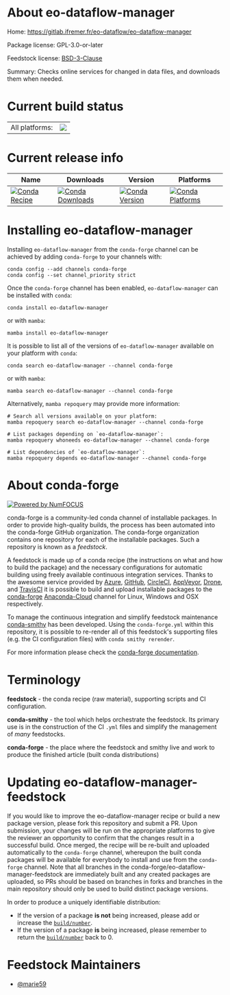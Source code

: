 About eo-dataflow-manager
=========================

Home: https://gitlab.ifremer.fr/eo-dataflow/eo-dataflow-manager

Package license: GPL-3.0-or-later

Feedstock license: [BSD-3-Clause](https://github.com/conda-forge/eo-dataflow-manager-feedstock/blob/main/LICENSE.txt)

Summary: Checks online services for changed in data files, and downloads them when needed.

Current build status
====================


<table><tr><td>All platforms:</td>
    <td>
      <a href="https://dev.azure.com/conda-forge/feedstock-builds/_build/latest?definitionId=18463&branchName=main">
        <img src="https://dev.azure.com/conda-forge/feedstock-builds/_apis/build/status/eo-dataflow-manager-feedstock?branchName=main">
      </a>
    </td>
  </tr>
</table>

Current release info
====================

| Name | Downloads | Version | Platforms |
| --- | --- | --- | --- |
| [![Conda Recipe](https://img.shields.io/badge/recipe-eo--dataflow--manager-green.svg)](https://anaconda.org/conda-forge/eo-dataflow-manager) | [![Conda Downloads](https://img.shields.io/conda/dn/conda-forge/eo-dataflow-manager.svg)](https://anaconda.org/conda-forge/eo-dataflow-manager) | [![Conda Version](https://img.shields.io/conda/vn/conda-forge/eo-dataflow-manager.svg)](https://anaconda.org/conda-forge/eo-dataflow-manager) | [![Conda Platforms](https://img.shields.io/conda/pn/conda-forge/eo-dataflow-manager.svg)](https://anaconda.org/conda-forge/eo-dataflow-manager) |

Installing eo-dataflow-manager
==============================

Installing `eo-dataflow-manager` from the `conda-forge` channel can be achieved by adding `conda-forge` to your channels with:

```
conda config --add channels conda-forge
conda config --set channel_priority strict
```

Once the `conda-forge` channel has been enabled, `eo-dataflow-manager` can be installed with `conda`:

```
conda install eo-dataflow-manager
```

or with `mamba`:

```
mamba install eo-dataflow-manager
```

It is possible to list all of the versions of `eo-dataflow-manager` available on your platform with `conda`:

```
conda search eo-dataflow-manager --channel conda-forge
```

or with `mamba`:

```
mamba search eo-dataflow-manager --channel conda-forge
```

Alternatively, `mamba repoquery` may provide more information:

```
# Search all versions available on your platform:
mamba repoquery search eo-dataflow-manager --channel conda-forge

# List packages depending on `eo-dataflow-manager`:
mamba repoquery whoneeds eo-dataflow-manager --channel conda-forge

# List dependencies of `eo-dataflow-manager`:
mamba repoquery depends eo-dataflow-manager --channel conda-forge
```


About conda-forge
=================

[![Powered by
NumFOCUS](https://img.shields.io/badge/powered%20by-NumFOCUS-orange.svg?style=flat&colorA=E1523D&colorB=007D8A)](https://numfocus.org)

conda-forge is a community-led conda channel of installable packages.
In order to provide high-quality builds, the process has been automated into the
conda-forge GitHub organization. The conda-forge organization contains one repository
for each of the installable packages. Such a repository is known as a *feedstock*.

A feedstock is made up of a conda recipe (the instructions on what and how to build
the package) and the necessary configurations for automatic building using freely
available continuous integration services. Thanks to the awesome service provided by
[Azure](https://azure.microsoft.com/en-us/services/devops/), [GitHub](https://github.com/),
[CircleCI](https://circleci.com/), [AppVeyor](https://www.appveyor.com/),
[Drone](https://cloud.drone.io/welcome), and [TravisCI](https://travis-ci.com/)
it is possible to build and upload installable packages to the
[conda-forge](https://anaconda.org/conda-forge) [Anaconda-Cloud](https://anaconda.org/)
channel for Linux, Windows and OSX respectively.

To manage the continuous integration and simplify feedstock maintenance
[conda-smithy](https://github.com/conda-forge/conda-smithy) has been developed.
Using the ``conda-forge.yml`` within this repository, it is possible to re-render all of
this feedstock's supporting files (e.g. the CI configuration files) with ``conda smithy rerender``.

For more information please check the [conda-forge documentation](https://conda-forge.org/docs/).

Terminology
===========

**feedstock** - the conda recipe (raw material), supporting scripts and CI configuration.

**conda-smithy** - the tool which helps orchestrate the feedstock.
                   Its primary use is in the construction of the CI ``.yml`` files
                   and simplify the management of *many* feedstocks.

**conda-forge** - the place where the feedstock and smithy live and work to
                  produce the finished article (built conda distributions)


Updating eo-dataflow-manager-feedstock
======================================

If you would like to improve the eo-dataflow-manager recipe or build a new
package version, please fork this repository and submit a PR. Upon submission,
your changes will be run on the appropriate platforms to give the reviewer an
opportunity to confirm that the changes result in a successful build. Once
merged, the recipe will be re-built and uploaded automatically to the
`conda-forge` channel, whereupon the built conda packages will be available for
everybody to install and use from the `conda-forge` channel.
Note that all branches in the conda-forge/eo-dataflow-manager-feedstock are
immediately built and any created packages are uploaded, so PRs should be based
on branches in forks and branches in the main repository should only be used to
build distinct package versions.

In order to produce a uniquely identifiable distribution:
 * If the version of a package **is not** being increased, please add or increase
   the [``build/number``](https://docs.conda.io/projects/conda-build/en/latest/resources/define-metadata.html#build-number-and-string).
 * If the version of a package **is** being increased, please remember to return
   the [``build/number``](https://docs.conda.io/projects/conda-build/en/latest/resources/define-metadata.html#build-number-and-string)
   back to 0.

Feedstock Maintainers
=====================

* [@marie59](https://github.com/marie59/)

